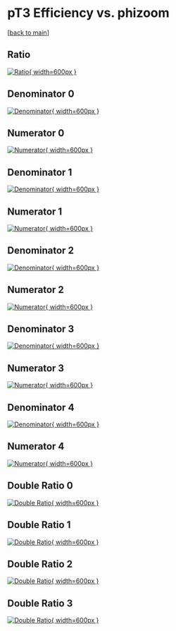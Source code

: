 # pT3 Efficiency vs. phizoom

[[back to main](./)]



## Ratio

[![Ratio](../mtv/var/pT3_vtr_321_1_eff_phizoom.png){ width=600px }](../mtv/var/pT3_vtr_321_1_eff_phizoom.pdf)

## Denominator 0

[![Denominator](../mtv/den/pT3_vtr_321_1_eff_phizoom_den0.png){ width=600px }](../mtv/den/pT3_vtr_321_1_eff_phizoom_den0.pdf)

## Numerator 0

[![Numerator](../mtv/num/pT3_vtr_321_1_eff_phizoom_num0.png){ width=600px }](../mtv/num/pT3_vtr_321_1_eff_phizoom_num0.pdf)

## Denominator 1

[![Denominator](../mtv/den/pT3_vtr_321_1_eff_phizoom_den1.png){ width=600px }](../mtv/den/pT3_vtr_321_1_eff_phizoom_den1.pdf)

## Numerator 1

[![Numerator](../mtv/num/pT3_vtr_321_1_eff_phizoom_num1.png){ width=600px }](../mtv/num/pT3_vtr_321_1_eff_phizoom_num1.pdf)

## Denominator 2

[![Denominator](../mtv/den/pT3_vtr_321_1_eff_phizoom_den2.png){ width=600px }](../mtv/den/pT3_vtr_321_1_eff_phizoom_den2.pdf)

## Numerator 2

[![Numerator](../mtv/num/pT3_vtr_321_1_eff_phizoom_num2.png){ width=600px }](../mtv/num/pT3_vtr_321_1_eff_phizoom_num2.pdf)

## Denominator 3

[![Denominator](../mtv/den/pT3_vtr_321_1_eff_phizoom_den3.png){ width=600px }](../mtv/den/pT3_vtr_321_1_eff_phizoom_den3.pdf)

## Numerator 3

[![Numerator](../mtv/num/pT3_vtr_321_1_eff_phizoom_num3.png){ width=600px }](../mtv/num/pT3_vtr_321_1_eff_phizoom_num3.pdf)

## Denominator 4

[![Denominator](../mtv/den/pT3_vtr_321_1_eff_phizoom_den4.png){ width=600px }](../mtv/den/pT3_vtr_321_1_eff_phizoom_den4.pdf)

## Numerator 4

[![Numerator](../mtv/num/pT3_vtr_321_1_eff_phizoom_num4.png){ width=600px }](../mtv/num/pT3_vtr_321_1_eff_phizoom_num4.pdf)

## Double Ratio 0

[![Double Ratio](../mtv/ratio/pT3_vtr_321_1_eff_phizoom_ratio0.png){ width=600px }](../mtv/ratio/pT3_vtr_321_1_eff_phizoom_ratio0.pdf)

## Double Ratio 1

[![Double Ratio](../mtv/ratio/pT3_vtr_321_1_eff_phizoom_ratio1.png){ width=600px }](../mtv/ratio/pT3_vtr_321_1_eff_phizoom_ratio1.pdf)

## Double Ratio 2

[![Double Ratio](../mtv/ratio/pT3_vtr_321_1_eff_phizoom_ratio2.png){ width=600px }](../mtv/ratio/pT3_vtr_321_1_eff_phizoom_ratio2.pdf)

## Double Ratio 3

[![Double Ratio](../mtv/ratio/pT3_vtr_321_1_eff_phizoom_ratio3.png){ width=600px }](../mtv/ratio/pT3_vtr_321_1_eff_phizoom_ratio3.pdf)

